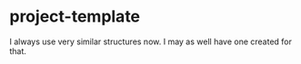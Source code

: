 # project-template
I always use very similar structures now. I may as well have one created for that.
